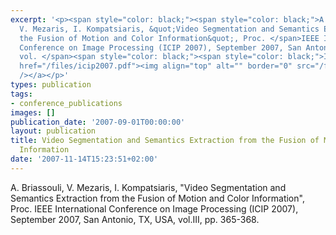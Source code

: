 ```yaml
---
excerpt: '<p><span style="color: black;"><span style="color: black;">A. Briassouli,
  V. Mezaris, I. Kompatsiaris, &quot;Video Segmentation and Semantics Extraction from
  the Fusion of Motion and Color Information&quot;, Proc. </span>IEEE International
  Conference on Image Processing (ICIP 2007), September 2007, San Antonio, TX, USA,
  vol. </span><span style="color: black;"><span style="color: black;">III, pp. 365-368.</span></span><a
  href="/files/icip2007.pdf"><img align="top" alt="" border="0" src="/files/pdf/pdf.png"
  /></a></p>'
types: publication
tags:
- conference_publications
images: []
publication_date: '2007-09-01T00:00:00'
layout: publication
title: Video Segmentation and Semantics Extraction from the Fusion of Motion and Color
  Information
date: '2007-11-14T15:23:51+02:00'
---
```

A. Briassouli, V. Mezaris, I. Kompatsiaris, &quot;Video Segmentation and Semantics Extraction from the Fusion of Motion and Color Information&quot;, Proc. IEEE International Conference on Image Processing (ICIP 2007), September 2007, San Antonio, TX, USA, vol.III, pp. 365-368.<a href="/files/icip2007.pdf"><img align="top" alt="" border="0" src="/files/pdf/pdf.png" /></a>
